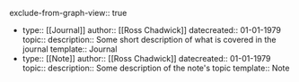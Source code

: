 exclude-from-graph-view:: true

- type:: [[Journal]]
  author:: [[Ross Chadwick]]
  datecreated:: 01-01-1979
  topic::
  description:: Some short description of what is covered in the journal
  template:: Journal
- type:: [[Note]]
  author:: [[Ross Chadwick]]
  datecreated:: 01-01-1979
  topic::
  description:: Some description of the note's topic
  template:: Note